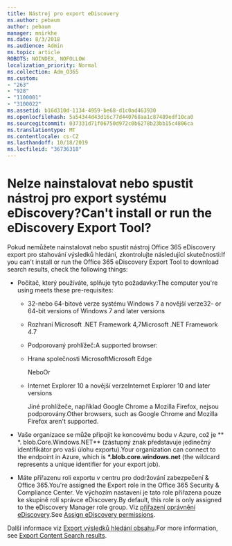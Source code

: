 ```yaml
---
title: Nástroj pro export eDiscovery
ms.author: pebaum
author: pebaum
manager: mnirkhe
ms.date: 8/3/2018
ms.audience: Admin
ms.topic: article
ROBOTS: NOINDEX, NOFOLLOW
localization_priority: Normal
ms.collection: Adm_O365
ms.custom:
- "263"
- "928"
- "1100001"
- "3100022"
ms.assetid: b16d310d-1134-4959-be68-d1c0ad463930
ms.openlocfilehash: 5a54344d43d16c77d440768aa1c87489edf10ca0
ms.sourcegitcommit: 037331d71f06750d972c0b6278b23bb15c4806ca
ms.translationtype: MT
ms.contentlocale: cs-CZ
ms.lasthandoff: 10/18/2019
ms.locfileid: "36736318"
---
```

# <a name="cant-install-or-run-the-ediscovery-export-tool"></a><span data-ttu-id="652ee-102">Nelze nainstalovat nebo spustit nástroj pro export systému eDiscovery?</span><span class="sxs-lookup"><span data-stu-id="652ee-102">Can't install or run the eDiscovery Export Tool?</span></span>

<span data-ttu-id="652ee-103">Pokud nemůžete nainstalovat nebo spustit nástroj Office 365 eDiscovery export pro stahování výsledků hledání, zkontrolujte následující skutečnosti:</span><span class="sxs-lookup"><span data-stu-id="652ee-103">If you can't install or run the Office 365 eDiscovery Export Tool to download search results, check the following things:</span></span>
  
- <span data-ttu-id="652ee-104">Počítač, který používáte, splňuje tyto požadavky:</span><span class="sxs-lookup"><span data-stu-id="652ee-104">The computer you're using meets these pre-requisites:</span></span>

  - <span data-ttu-id="652ee-105">32-nebo 64-bitové verze systému Windows 7 a novější verze</span><span class="sxs-lookup"><span data-stu-id="652ee-105">32- or 64-bit versions of Windows 7 and later versions</span></span>

  - <span data-ttu-id="652ee-106">Rozhraní Microsoft .NET Framework 4,7</span><span class="sxs-lookup"><span data-stu-id="652ee-106">Microsoft .NET Framework 4.7</span></span>

  - <span data-ttu-id="652ee-107">Podporovaný prohlížeč:</span><span class="sxs-lookup"><span data-stu-id="652ee-107">A supported browser:</span></span>

  - <span data-ttu-id="652ee-108">Hrana společnosti Microsoft</span><span class="sxs-lookup"><span data-stu-id="652ee-108">Microsoft Edge</span></span>

    <span data-ttu-id="652ee-109">Nebo</span><span class="sxs-lookup"><span data-stu-id="652ee-109">Or</span></span>

  - <span data-ttu-id="652ee-110">Internet Explorer 10 a novější verze</span><span class="sxs-lookup"><span data-stu-id="652ee-110">Internet Explorer 10 and later versions</span></span>

    <span data-ttu-id="652ee-111">Jiné prohlížeče, například Google Chrome a Mozilla Firefox, nejsou podporovány.</span><span class="sxs-lookup"><span data-stu-id="652ee-111">Other browsers, such as Google Chrome and Mozilla Firefox aren't supported.</span></span>

- <span data-ttu-id="652ee-112">Vaše organizace se může připojit ke koncovému bodu v Azure, což je \*\* \*. blob.Core.Windows.NET\*\* (zástupný znak představuje jedinečný identifikátor pro vaši úlohu exportu).</span><span class="sxs-lookup"><span data-stu-id="652ee-112">Your organization can connect to the endpoint in Azure, which is **\*.blob.core.windows.net** (the wildcard represents a unique identifier for your export job).</span></span>

- <span data-ttu-id="652ee-113">Máte přiřazenu roli exportu v centru pro dodržování zabezpečení &amp; Office 365.</span><span class="sxs-lookup"><span data-stu-id="652ee-113">You're assigned the Export role in the Office 365 Security &amp; Compliance Center.</span></span> <span data-ttu-id="652ee-114">Ve výchozím nastavení je tato role přiřazena pouze ke skupině rolí správce eDiscovery.</span><span class="sxs-lookup"><span data-stu-id="652ee-114">By default, this role is only assigned to the eDiscovery Manager role group.</span></span> <span data-ttu-id="652ee-115">Viz [přiřazení oprávnění eDiscovery](https://docs.microsoft.com/office365/securitycompliance/assign-ediscovery-permissions).</span><span class="sxs-lookup"><span data-stu-id="652ee-115">See [Assign eDiscovery permissions](https://docs.microsoft.com/office365/securitycompliance/assign-ediscovery-permissions).</span></span>

<span data-ttu-id="652ee-116">Další informace viz [Export výsledků hledání obsahu](https://docs.microsoft.com/office365/securitycompliance/export-search-results).</span><span class="sxs-lookup"><span data-stu-id="652ee-116">For more information, see [Export Content Search results](https://docs.microsoft.com/office365/securitycompliance/export-search-results).</span></span>
  